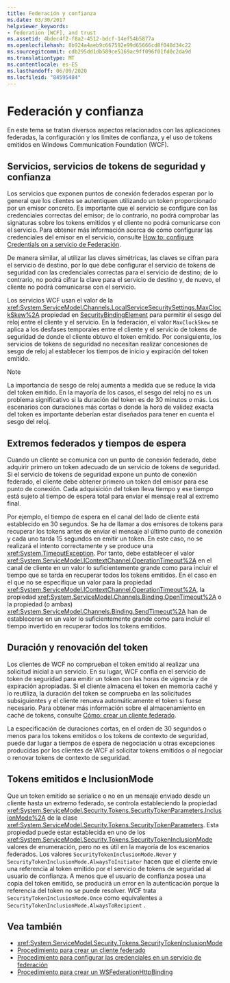 ```yaml
---
title: Federación y confianza
ms.date: 03/30/2017
helpviewer_keywords:
- federation [WCF], and trust
ms.assetid: 4bdec4f2-f8a2-4512-bdcf-14ef54b5877a
ms.openlocfilehash: 8b924a4aeb9c667592e99d65666cd8f048d34c22
ms.sourcegitcommit: cdb295dd1db589ce5169ac9ff096f01fd0c2da9d
ms.translationtype: MT
ms.contentlocale: es-ES
ms.lasthandoff: 06/09/2020
ms.locfileid: "84595484"
---
```

# <a name="federation-and-trust"></a>Federación y confianza
En este tema se tratan diversos aspectos relacionados con las aplicaciones federadas, la configuración y los límites de confianza, y el uso de tokens emitidos en Windows Communication Foundation (WCF).  
  
## <a name="services-security-token-services-and-trust"></a>Servicios, servicios de tokens de seguridad y confianza  
 Los servicios que exponen puntos de conexión federados esperan por lo general que los clientes se autentiquen utilizando un token proporcionado por un emisor concreto. Es importante que el servicio se configure con las credenciales correctas del emisor; de lo contrario, no podrá comprobar las signaturas sobre los tokens emitidos y el cliente no podrá comunicarse con el servicio. Para obtener más información acerca de cómo configurar las credenciales del emisor en el servicio, consulte [How to: configure Credentials on a servicio de Federación](how-to-configure-credentials-on-a-federation-service.md).  
  
 De manera similar, al utilizar las claves simétricas, las claves se cifran para el servicio de destino, por lo que debe configurar el servicio de tokens de seguridad con las credenciales correctas para el servicio de destino; de lo contrario, no podrá cifrar la clave para el servicio de destino y, de nuevo, el cliente no podrá comunicarse con el servicio.  
  
 Los servicios WCF usan el valor de la <xref:System.ServiceModel.Channels.LocalServiceSecuritySettings.MaxClockSkew%2A> propiedad en [SecurityBindingElement](../diagnostics/wmi/securitybindingelement.md) para permitir el sesgo del reloj entre el cliente y el servicio. En la federación, el valor `MaxClockSkew` se aplica a los desfases temporales entre el cliente y el servicio de tokens de seguridad de donde el cliente obtuvo el token emitido. Por consiguiente, los servicios de tokens de seguridad no necesitan realizar concesiones de sesgo de reloj al establecer los tiempos de inicio y expiración del token emitido.  
  
> [!NOTE]
> La importancia de sesgo de reloj aumenta a medida que se reduce la vida del token emitido. En la mayoría de los casos, el sesgo del reloj no es un problema significativo si la duración del token es de 30 minutos o más. Los escenarios con duraciones más cortas o donde la hora de validez exacta del token es importante deberían estar diseñados para tener en cuenta el sesgo del reloj.  
  
## <a name="federated-endpoints-and-time-outs"></a>Extremos federados y tiempos de espera  
 Cuando un cliente se comunica con un punto de conexión federado, debe adquirir primero un token adecuado de un servicio de tokens de seguridad. Si el servicio de tokens de seguridad expone un punto de conexión federado, el cliente debe obtener primero un token del emisor para ese punto de conexión. Cada adquisición del token lleva tiempo y ese tiempo está sujeto al tiempo de espera total para enviar el mensaje real al extremo final.  
  
 Por ejemplo, el tiempo de espera en el canal del lado de cliente está establecido en 30 segundos. Se ha de llamar a dos emisores de tokens para recuperar los tokens antes de enviar el mensaje al último punto de conexión y cada uno tarda 15 segundos en emitir un token. En este caso, no se realizará el intento correctamente y se produce una <xref:System.TimeoutException>. Por tanto, debe establecer el valor <xref:System.ServiceModel.IContextChannel.OperationTimeout%2A> en el canal de cliente en un valor lo suficientemente grande como para incluir el tiempo que se tarda en recuperar todos los tokens emitidos. En el caso en el que no se especifique un valor para la propiedad <xref:System.ServiceModel.IContextChannel.OperationTimeout%2A>, la propiedad <xref:System.ServiceModel.Channels.Binding.OpenTimeout%2A> o la propiedad (o ambas) <xref:System.ServiceModel.Channels.Binding.SendTimeout%2A> han de establecerse en un valor lo suficientemente grande como para incluir el tiempo invertido en recuperar todos los tokens emitidos.  
  
## <a name="token-lifetime-and-renewal"></a>Duración y renovación del token  
 Los clientes de WCF no comprueban el token emitido al realizar una solicitud inicial a un servicio.  En su lugar, WCF confía en el servicio de token de seguridad para emitir un token con las horas de vigencia y de expiración apropiadas. Si el cliente almacena el token en memoria caché y lo reutiliza, la duración del token se comprueba en las solicitudes subsiguientes y el cliente renueva automáticamente el token si fuese necesario. Para obtener más información sobre el almacenamiento en caché de tokens, consulte [Cómo: crear un cliente federado](how-to-create-a-federated-client.md).  
  
 La especificación de duraciones cortas, en el orden de 30 segundos o menos para los tokens emitidos o los tokens de contexto de seguridad, puede dar lugar a tiempos de espera de negociación u otras excepciones producidas por los clientes de WCF al solicitar tokens emitidos o al negociar o renovar tokens de contexto de seguridad.  
  
## <a name="issued-tokens-and-inclusionmode"></a>Tokens emitidos e InclusionMode  
 Que un token emitido se serialice o no en un mensaje enviado desde un cliente hasta un extremo federado, se controla estableciendo la propiedad <xref:System.ServiceModel.Security.Tokens.SecurityTokenParameters.InclusionMode%2A> de la clase <xref:System.ServiceModel.Security.Tokens.SecurityTokenParameters>. Esta propiedad puede estar establecida en uno de los <xref:System.ServiceModel.Security.Tokens.SecurityTokenInclusionMode> valores de enumeración, pero no es útil en la mayoría de los escenarios federados. Los valores `SecurityTokenInclusionMode.Never` y `SecurityTokenInclusionMode.AlwaysToInitiator` hacen que el cliente envíe una referencia al token emitido por el servicio de tokens de seguridad al usuario de confianza. A menos que el usuario de confianza posea una copia del token emitido, se producirá un error en la autenticación porque la referencia del token no se puede resolver. WCF trata `SecurityTokenInclusionMode.Once` como equivalentes a `SecurityTokenInclusionMode.AlwaysToRecipient` .  
  
## <a name="see-also"></a>Vea también

- <xref:System.ServiceModel.Security.Tokens.SecurityTokenInclusionMode>
- [Procedimiento para crear un cliente federado](how-to-create-a-federated-client.md)
- [Procedimiento para configurar las credenciales en un servicio de federación](how-to-configure-credentials-on-a-federation-service.md)
- [Procedimiento para crear un WSFederationHttpBinding](how-to-create-a-wsfederationhttpbinding.md)

